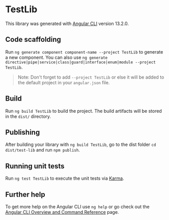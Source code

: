 # TestLib

This library was generated with [Angular CLI](https://github.com/angular/angular-cli) version 13.2.0.

## Code scaffolding

Run `ng generate component component-name --project TestLib` to generate a new component. You can also use `ng generate directive|pipe|service|class|guard|interface|enum|module --project TestLib`.
> Note: Don't forget to add `--project TestLib` or else it will be added to the default project in your `angular.json` file. 

## Build

Run `ng build TestLib` to build the project. The build artifacts will be stored in the `dist/` directory.

## Publishing

After building your library with `ng build TestLib`, go to the dist folder `cd dist/test-lib` and run `npm publish`.

## Running unit tests

Run `ng test TestLib` to execute the unit tests via [Karma](https://karma-runner.github.io).

## Further help

To get more help on the Angular CLI use `ng help` or go check out the [Angular CLI Overview and Command Reference](https://angular.io/cli) page.
